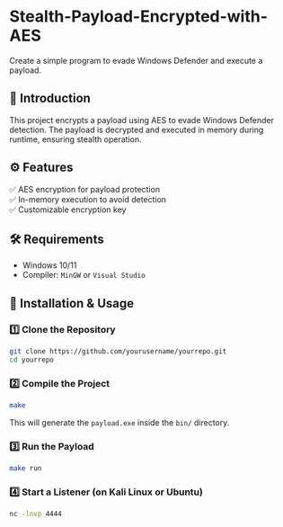# Stealth-Payload-Encrypted-with-AES
Create a simple program to evade Windows Defender and execute a payload.

## 📌 Introduction  
This project encrypts a payload using AES to evade Windows Defender detection. The payload is decrypted and executed in memory during runtime, ensuring stealth operation.

## ⚙️ Features  
✅ AES encryption for payload protection  
✅ In-memory execution to avoid detection  
✅ Customizable encryption key  

## 🛠️ Requirements  
- Windows 10/11  
- Compiler: `MinGW` or `Visual Studio`  

## 🚀 Installation & Usage  
### 1️⃣ Clone the Repository  
```sh
git clone https://github.com/yourusername/yourrepo.git
cd yourrepo
```
### 2️⃣ Compile the Project  
```sh
make
```
This will generate the `payload.exe` inside the `bin/` directory.  

### 3️⃣ Run the Payload  
```sh
make run
```

### 4️⃣ Start a Listener (on Kali Linux or Ubuntu)  
```sh
nc -lnvp 4444
```
